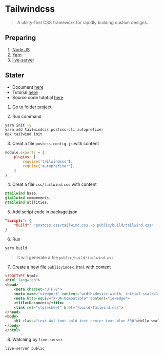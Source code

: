# Tailwindcss

> A utility-first CSS framework for
rapidly building custom designs.

## Preparing

1. [Node JS](https://nodejs.org/en/)
2. [Yarn](https://yarnpkg.com/lang/en/)
3. [live-server](https://github.com/tapio/live-server)

## Stater

- Document [here](https://tailwindcss.com/docs/installation/)
- Tutorial [here](https://tailwindcss.com/course/setting-up-tailwind-and-postcss/)
- Source code tutotial [here](https://github.com/tailwindcss/designing-with-tailwindcss)

1. Go to folder project

2. Run command

```bash
yarn init -y
yarn add tailwindcss postcss-cli autoprefixer
npx tailwind init
```

3. Creat a file `postcss.config.js` with content

```js
module.exports = {
    plugins: [
        require('tailwindcss'),
        require('autoprefixer'),
    ]
}
```

4. Creat a file `css/tailwind.css` with content

```css
@tailwind base;
@tailwind components;
@tailwind utilities;
```

5. Add script code in package.json

```json
"scripts": {
    "build": "postcss css/tailwind.css -o public/build/tailwind.css"
}
```

6. Run

```bash
yarn build
```

> It will generate a file `public/build/tailwind.css`

7. Create a new file `public/index.html` with content

```html
<!DOCTYPE html>
<html lang="en">
<head>
    <meta charset="UTF-8">
    <meta name="viewport" content="width=device-width, initial-scale=1.0">
    <meta http-equiv="X-UA-Compatible" content="ie=edge">
    <title>Document</title>
    <link rel="stylesheet" href="/build/tailwind.css">
</head>
<body>
    <h1 class="text-4xl font-bold text-center text-blue-500">Hello world!</h1>
</body>
</html>
```

8. Watching by `live-server`

```bash
live-server public
```
